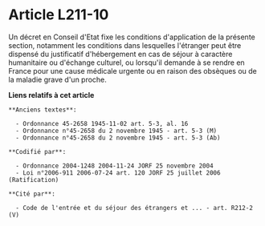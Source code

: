 # Article L211-10

Un décret en Conseil d'Etat fixe les conditions d'application de la présente section, notamment les conditions dans
lesquelles l'étranger peut être dispensé du justificatif d'hébergement en cas de séjour à caractère humanitaire ou d'échange
culturel, ou lorsqu'il demande à se rendre en France pour une cause médicale urgente ou en raison des obsèques ou de la
maladie grave d'un proche.

**Liens relatifs à cet article**

	**Anciens textes**:

	  - Ordonnance 45-2658 1945-11-02 art. 5-3, al. 16
	  - Ordonnance n°45-2658 du 2 novembre 1945 - art. 5-3 (M)
	  - Ordonnance n°45-2658 du 2 novembre 1945 - art. 5-3 (Ab)

	**Codifié par**:

	  - Ordonnance 2004-1248 2004-11-24 JORF 25 novembre 2004
	  - Loi n°2006-911 2006-07-24 art. 120 JORF 25 juillet 2006 (Ratification)

	**Cité par**:

	  - Code de l'entrée et du séjour des étrangers et ... - art. R212-2 (V)
